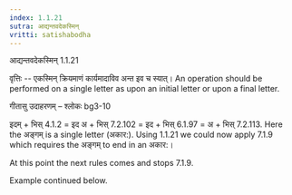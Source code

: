 ```yaml
---
index: 1.1.21
sutra: आद्यन्तवदेकस्मिन्
vritti: satishabodha
---
```



 आद्यन्तवदेकस्मिन् 1.1.21 


वृत्तिः -- एकस्मिन् क्रियमाणं कार्यमादाविव अन्त इव च स्यात्। An operation should be performed on a single letter as upon an initial letter or upon a final letter. 


गीतासु उदाहरणम् – श्लोकः bg3-10 


इदम् + भिस् 4.1.2 = इद अ + भिस् 7.2.102 = इद + भिस् 6.1.97 = अ + भिस् 7.2.113. Here the अङ्गम् is a single letter (अकार:). Using 1.1.21 we could now apply 7.1.9 which requires the अङ्गम् to end in an अकार:। 

At this point the next rules comes and stops 7.1.9. 


Example continued below. 


